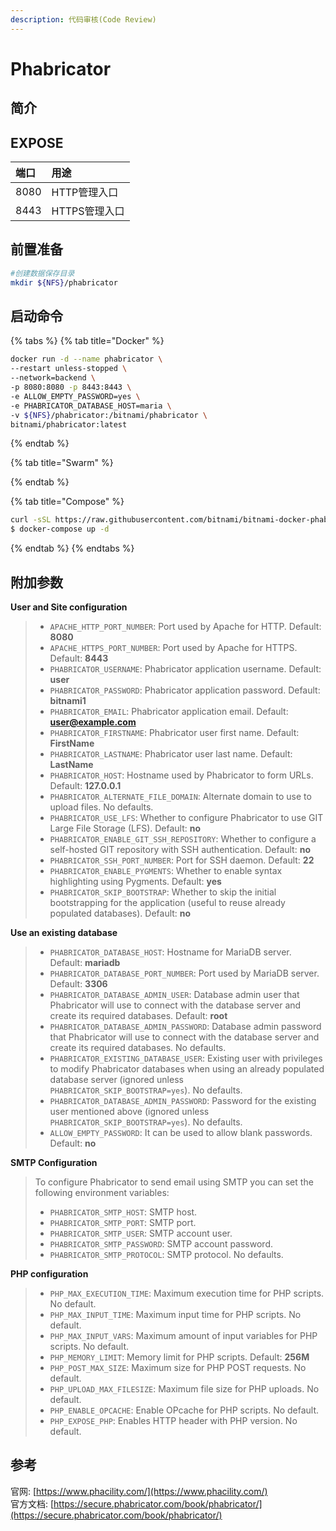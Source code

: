 ```yaml
---
description: 代码审核(Code Review)
---
```


# Phabricator

## 简介



## EXPOSE

| 端口 | 用途 |
| :--- | :--- |
| 8080 | HTTP管理入口 |
| 8443 | HTTPS管理入口 |



## 前置准备

```bash
#创建数据保存目录
mkdir ${NFS}/phabricator

```

## 启动命令

{% tabs %}
{% tab title="Docker" %}
```bash
docker run -d --name phabricator \
--restart unless-stopped \
--network=backend \
-p 8080:8080 -p 8443:8443 \
-e ALLOW_EMPTY_PASSWORD=yes \
-e PHABRICATOR_DATABASE_HOST=maria \
-v ${NFS}/phabricator:/bitnami/phabricator \
bitnami/phabricator:latest
```
{% endtab %}

{% tab title="Swarm" %}

{% endtab %}

{% tab title="Compose" %}
```bash
curl -sSL https://raw.githubusercontent.com/bitnami/bitnami-docker-phabricator/master/docker-compose.yml > docker-compose.yml
$ docker-compose up -d
```
{% endtab %}
{% endtabs %}

## 附加参数

**User and Site configuration**

> * `APACHE_HTTP_PORT_NUMBER`: Port used by Apache for HTTP. Default: **8080**
> * `APACHE_HTTPS_PORT_NUMBER`: Port used by Apache for HTTPS. Default: **8443**
> * `PHABRICATOR_USERNAME`: Phabricator application username. Default: **user**
> * `PHABRICATOR_PASSWORD`: Phabricator application password. Default: **bitnami1**
> * `PHABRICATOR_EMAIL`: Phabricator application email. Default: [**user@example.com**](mailto:user@example.com)
> * `PHABRICATOR_FIRSTNAME`: Phabricator user first name. Default: **FirstName**
> * `PHABRICATOR_LASTNAME`: Phabricator user last name. Default: **LastName**
> * `PHABRICATOR_HOST`: Hostname used by Phabricator to form URLs. Default: **127.0.0.1**
> * `PHABRICATOR_ALTERNATE_FILE_DOMAIN`: Alternate domain to use to upload files. No defaults.
> * `PHABRICATOR_USE_LFS`: Whether to configure Phabricator to use GIT Large File Storage \(LFS\). Default: **no**
> * `PHABRICATOR_ENABLE_GIT_SSH_REPOSITORY`: Whether to configure a self-hosted GIT repository with SSH authentication. Default: **no**
> * `PHABRICATOR_SSH_PORT_NUMBER`: Port for SSH daemon. Default: **22**
> * `PHABRICATOR_ENABLE_PYGMENTS`: Whether to enable syntax highlighting using Pygments. Default: **yes**
> * `PHABRICATOR_SKIP_BOOTSTRAP`: Whether to skip the initial bootstrapping for the application \(useful to reuse already populated databases\). Default: **no**

**Use an existing database**

> * `PHABRICATOR_DATABASE_HOST`: Hostname for MariaDB server. Default: **mariadb**
> * `PHABRICATOR_DATABASE_PORT_NUMBER`: Port used by MariaDB server. Default: **3306**
> * `PHABRICATOR_DATABASE_ADMIN_USER`: Database admin user that Phabricator will use to connect with the database server and create its required databases. Default: **root**
> * `PHABRICATOR_DATABASE_ADMIN_PASSWORD`: Database admin password that Phabricator will use to connect with the database server and create its required databases. No defaults.
> * `PHABRICATOR_EXISTING_DATABASE_USER`: Existing user with privileges to modify Phabricator databases when using an already populated database server \(ignored unless `PHABRICATOR_SKIP_BOOTSTRAP=yes`\). No defaults.
> * `PHABRICATOR_DATABASE_ADMIN_PASSWORD`: Password for the existing user mentioned above \(ignored unless `PHABRICATOR_SKIP_BOOTSTRAP=yes`\). No defaults.
> * `ALLOW_EMPTY_PASSWORD`: It can be used to allow blank passwords. Default: **no**

**SMTP Configuration**

> To configure Phabricator to send email using SMTP you can set the following environment variables:
>
> * `PHABRICATOR_SMTP_HOST`: SMTP host.
> * `PHABRICATOR_SMTP_PORT`: SMTP port.
> * `PHABRICATOR_SMTP_USER`: SMTP account user.
> * `PHABRICATOR_SMTP_PASSWORD`: SMTP account password.
> * `PHABRICATOR_SMTP_PROTOCOL`: SMTP protocol. No defaults.

**PHP configuration**

> * `PHP_MAX_EXECUTION_TIME`: Maximum execution time for PHP scripts. No default.
> * `PHP_MAX_INPUT_TIME`: Maximum input time for PHP scripts. No default.
> * `PHP_MAX_INPUT_VARS`: Maximum amount of input variables for PHP scripts. No default.
> * `PHP_MEMORY_LIMIT`: Memory limit for PHP scripts. Default: **256M**
> * `PHP_POST_MAX_SIZE`: Maximum size for PHP POST requests. No default.
> * `PHP_UPLOAD_MAX_FILESIZE`: Maximum file size for PHP uploads. No default.
> * `PHP_ENABLE_OPCACHE`: Enable OPcache for PHP scripts. No default.
> * `PHP_EXPOSE_PHP`: Enables HTTP header with PHP version. No default.

## 参考

官网: [https://www.phacility.com/](https://www.phacility.com/)  
官方文档: [https://secure.phabricator.com/book/phabricator/](https://secure.phabricator.com/book/phabricator/)


